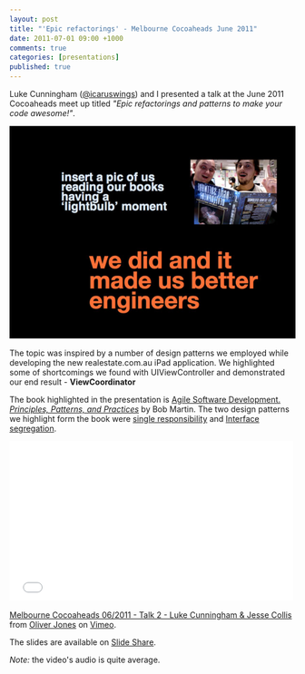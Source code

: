 ```yaml
---
layout: post
title: "'Epic refactorings' - Melbourne Cocoaheads June 2011"
date: 2011-07-01 09:00 +1000
comments: true
categories: [presentations]
published: true
---
```


Luke Cunningham ([@icaruswings][1]) and I presented a talk at the June 2011 Cocoaheads meet up titled *"Epic refactorings and patterns to make your code awesome!"*.

<img class="center" src="/images/LightbulbMoment.jpg" title="Luke and Jesse's lightbulb moment" alt="Luke and Jesse's lightbulb moment">

The topic was inspired by a number of design patterns we employed while developing the new realestate.com.au iPad application. We highlighted some of shortcomings we found with UIViewController and demonstrated our end result - **ViewCoordinator**

The book highlighted in the presentation is [Agile Software Development. *Principles, Patterns, and Practices*][5] by Bob Martin. The two design patterns we highlight form the book were [single responsibility][2] and [Interface segregation][3]. 

<iframe src="//player.vimeo.com/video/26116975" width="500" height="281" frameborder="0" webkitallowfullscreen mozallowfullscreen allowfullscreen></iframe> <p><a href="http://vimeo.com/26116975">Melbourne Cocoaheads 06/2011 - Talk 2 - Luke Cunningham & Jesse Collis</a> from <a href="http://vimeo.com/oliverjones">Oliver Jones</a> on <a href="https://vimeo.com">Vimeo</a>.</p>

The slides are available on [Slide Share][4].

*Note:* the video's audio is quite average.

[1]: http://twitter.com/icaruswings "Luke Cunningham on Twitter"
[2]: http://www.codinghorror.com/blog/2007/03/curlys-law-do-one-thing.html
[3]: http://en.wikipedia.org/wiki/Interface_segregation_principle
[4]: http://www.slideshare.net/jessedc/epic-refactorings
[5]: http://www.amazon.com/Software-Development-Principles-Patterns-Practices/dp/0135974445
